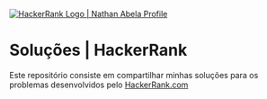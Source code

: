 <p align="left">
    <a href="https://www.hackerrank.com/diegomcs">
        <img alt="HackerRank Logo | Nathan Abela Profile" src="https://hrcdn.net/fcore/assets/brand/typemark_60x200-7435b42d20.svg" >
    </a>

# Soluções | HackerRank

Este repositório consiste em compartilhar minhas soluções para os problemas desenvolvidos pelo <a href="https://www.hackerrank.com"> HackerRank.com </a>